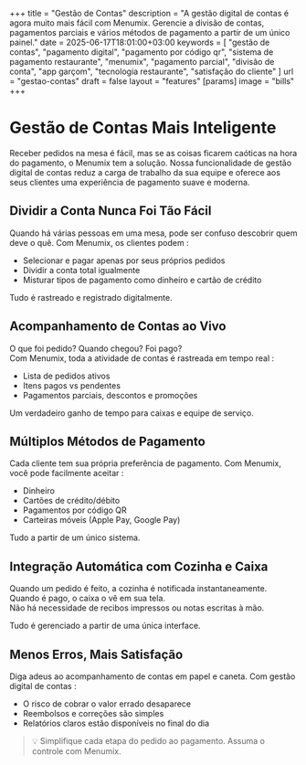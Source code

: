 +++
title = "Gestão de Contas"
description = "A gestão digital de contas é agora muito mais fácil com Menumix. Gerencie a divisão de contas, pagamentos parciais e vários métodos de pagamento a partir de um único painel."
date = 2025-06-17T18:01:00+03:00
keywords = [
  "gestão de contas",
  "pagamento digital",
  "pagamento por código qr",
  "sistema de pagamento restaurante",
  "menumix",
  "pagamento parcial",
  "divisão de conta",
  "app garçom",
  "tecnologia restaurante",
  "satisfação do cliente"
]
url = "gestao-contas"
draft = false
layout = "features"
[params]
  image = "bills"
+++

# Gestão de Contas Mais Inteligente

Receber pedidos na mesa é fácil, mas se as coisas ficarem caóticas na hora do pagamento, o Menumix tem a solução. Nossa funcionalidade de gestão digital de contas reduz a carga de trabalho da sua equipe e oferece aos seus clientes uma experiência de pagamento suave e moderna.

## Dividir a Conta Nunca Foi Tão Fácil

Quando há várias pessoas em uma mesa, pode ser confuso descobrir quem deve o quê. Com Menumix, os clientes podem :
- Selecionar e pagar apenas por seus próprios pedidos  
- Dividir a conta total igualmente  
- Misturar tipos de pagamento como dinheiro e cartão de crédito  

Tudo é rastreado e registrado digitalmente.

## Acompanhamento de Contas ao Vivo

O que foi pedido? Quando chegou? Foi pago?  
Com Menumix, toda a atividade de contas é rastreada em tempo real :
- Lista de pedidos ativos  
- Itens pagos vs pendentes  
- Pagamentos parciais, descontos e promoções  

Um verdadeiro ganho de tempo para caixas e equipe de serviço.

## Múltiplos Métodos de Pagamento

Cada cliente tem sua própria preferência de pagamento. Com Menumix, você pode facilmente aceitar :
- Dinheiro  
- Cartões de crédito/débito  
- Pagamentos por código QR  
- Carteiras móveis (Apple Pay, Google Pay)

Tudo a partir de um único sistema.

## Integração Automática com Cozinha e Caixa

Quando um pedido é feito, a cozinha é notificada instantaneamente. Quando é pago, o caixa o vê em sua tela.  
Não há necessidade de recibos impressos ou notas escritas à mão.

Tudo é gerenciado a partir de uma única interface.

## Menos Erros, Mais Satisfação

Diga adeus ao acompanhamento de contas em papel e caneta. Com gestão digital de contas :
- O risco de cobrar o valor errado desaparece  
- Reembolsos e correções são simples  
- Relatórios claros estão disponíveis no final do dia

> 💡 Simplifique cada etapa do pedido ao pagamento. Assuma o controle com Menumix.

